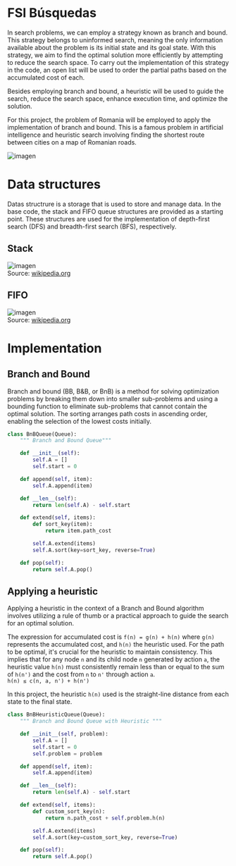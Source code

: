 # FSI Búsquedas

In search problems, we can employ a strategy known as branch and bound. This strategy belongs to uninformed search, meaning the only information available about the problem is its initial state and its goal state. With this strategy, we aim to find the optimal solution more efficiently by attempting to reduce the search space.
To carry out the implementation of this strategy in the code, an open list will be used to order the partial paths based on the accumulated cost of each.

Besides employing branch and bound, a heuristic will be used to guide the search, reduce the search space, enhance execution time, and optimize the solution.

For this project, the problem of Romania will be employed to apply the implementation of branch and bound. This is a famous problem in artificial intelligence and heuristic search involving finding the shortest route between cities on a map of Romanian roads.

![imagen](https://github.com/0xM4rc/FSI_busquedas/assets/140960974/95d150e8-6af7-411f-aa35-6a791b907f4a.png)

# Data structures

Datas structrure is a storage that is used to store and manage data. 
In the base code, the stack and FIFO queue structures are provided as a starting point. These structures are used for the implementation of depth-first search (DFS) and breadth-first search (BFS), respectively.

## Stack

![imagen](https://github.com/0xM4rc/FSI_busquedas/assets/140960974/c2925024-8cdd-4837-ae16-baf84a05a6fe.png)  
Source: [wikipedia.org](https://upload.wikimedia.org/wikipedia/commons/e/e4/Lifo_stack.svg)

## FIFO

![imagen](https://github.com/0xM4rc/FSI_busquedas/assets/140960974/78d9aae7-e179-4b6c-a6e7-30089ddb5069)  
Source: [wikipedia.org](https://upload.wikimedia.org/wikipedia/commons/d/d3/Fifo_queue.png)

# Implementation

## Branch and Bound

Branch and bound (BB, B&B, or BnB) is a method for solving optimization problems by breaking them down into smaller sub-problems and using a bounding function to eliminate sub-problems that cannot contain the optimal solution. The sorting arranges path costs in ascending order, enabling the selection of the lowest costs initially.

```python
class BnBQueue(Queue):
    """ Branch and Bound Queue"""

    def __init__(self):
        self.A = []
        self.start = 0

    def append(self, item):
        self.A.append(item)

    def __len__(self):
        return len(self.A) - self.start

    def extend(self, items):
        def sort_key(item):
            return item.path_cost

        self.A.extend(items)
        self.A.sort(key=sort_key, reverse=True)

    def pop(self):
        return self.A.pop()
```

## Applying a heuristic

Applying a heuristic in the context of a Branch and Bound algorithm involves utilizing a rule of thumb or a practical approach to guide the search for an optimal solution.

The expression for accumulated cost is ```f(n) = g(n) + h(n)``` where ```g(n)``` represents the accumulated cost, and ```h(n)``` the heuristic used.
For the path to be optimal, it's crucial for the heuristic to maintain consistency. This implies that for any node ```n``` and its child node ```n``` generated by action ```a```, the heuristic value ```h(n)``` must consistently remain less than or equal to the sum of ```h(n')``` and the cost from ```n``` to ```n'``` through action ```a```.  
```h(n) ≤ c(n, a, n') + h(n')```

In this project, the heuristic ```h(n)``` used is the straight-line distance from each state to the final state.
```python
class BnBHeuristicQueue(Queue):
    """ Branch and Bound Queue with Heuristic """

    def __init__(self, problem):
        self.A = []
        self.start = 0
        self.problem = problem

    def append(self, item):
        self.A.append(item)

    def __len__(self):
        return len(self.A) - self.start

    def extend(self, items):
        def custom_sort_key(n):
            return n.path_cost + self.problem.h(n)

        self.A.extend(items)
        self.A.sort(key=custom_sort_key, reverse=True)

    def pop(self):
        return self.A.pop()
```
